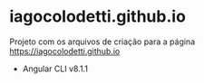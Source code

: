 # iagocolodetti.github.io

Projeto com os arquivos de criação para a página https://iagocolodetti.github.io
- Angular CLI v8.1.1